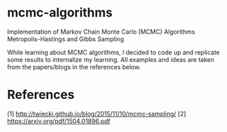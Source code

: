 # mcmc-algorithms
Implementation of Markov Chain Monte Carlo (MCMC) Algorithms Metropolis-Hastings and Gibbs Sampling

While learning about MCMC algorithms, I decided to code up and replicate some results to internalize my learning. All examples and ideas are taken from the papers/blogs in the references below.

# References
[1] http://twiecki.github.io/blog/2015/11/10/mcmc-sampling/
[2] https://arxiv.org/pdf/1504.01896.pdf
